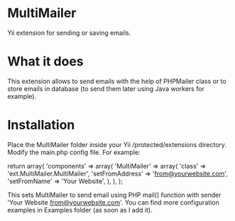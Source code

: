 MultiMailer
===========

Yii extension for sending or saving emails.

What it does
============

This extension allows to send emails with the help of PHPMailer class or to store emails in database (to send them later using Java workers for example).

Installation
============

Place the MultiMailer folder inside your Yii /protected/extensions directory.
Modify the main.php config file. For example:

  return array(
    'components' => array(
      'MultiMailer' => array(
        'class' => 'ext.MultiMailer.MultiMailer',
        'setFromAddress' => 'from@yourwebsite.com',
        'setFromName' => 'Your Website',
      ),
    ),
  );
  
This sets MultiMailer to send email using PHP mail() function with sender 'Your Website <from@yourwebsite.com>'.
You can find more configuration examples in Examples folder (as soon as I add it).
